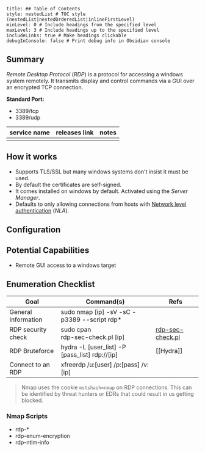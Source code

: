 ```table-of-contents
title: ## Table of Contents
style: nestedList # TOC style (nestedList|nestedOrderedList|inlineFirstLevel)
minLevel: 0 # Include headings from the specified level
maxLevel: 3 # Include headings up to the specified level
includeLinks: true # Make headings clickable
debugInConsole: false # Print debug info in Obsidian console
```

## Summary
*Remote Desktop Protocol* (*RDP*) is a protocol for accessing a windows system remotely. It transmits display and control commands via a GUI over an encrypted TCP connection.

**Standard Port:** 
- 3389/tcp
- 3389/udp

| service name | releases link | notes |
| ------------ | ------------- | ----- |
|              |               |       |
## How it works
- Supports TLS/SSL but many windows systems don't insist it must be used. 
- By default the certificates are self-signed.
- It comes installed on windows by default. Activated using the *Server Manager*.
- Defaults to only allowing connections from hosts with [Network level authentication](https://en.wikipedia.org/wiki/Network_Level_Authentication) (*NLA*).

## Configuration


## Potential Capabilities
- Remote GUI access to a windows target

## Enumeration Checklist

| Goal                | Command(s)                                     | Refs                                                                 |
| ------------------- | ---------------------------------------------- | -------------------------------------------------------------------- |
| General Information | sudo nmap [ip] -sV -sC -p3389 --script rdp*    |                                                                      |
| RDP security check  | sudo cpan<br>rdp-sec-check.pl [ip]<br>         | [rdp-sec-check.pl](https://github.com/CiscoCXSecurity/rdp-sec-check) |
| RDP Bruteforce      | hydra -L [user_list] -P [pass_list] rdp://[ip] | [[Hydra]]                                                            |
| Connect to an RDP   | xfreerdp /u:[user] /p:[pass] /v:[ip]           |                                                                      |
> Nmap uses the cookie `mstshash=nmap` on RDP connections. This can be identified by threat hunters or EDRs that could result in us getting blocked.
### Nmap Scripts
- rdp-*
- rdp-enum-encryption
- rdp-ntlm-info